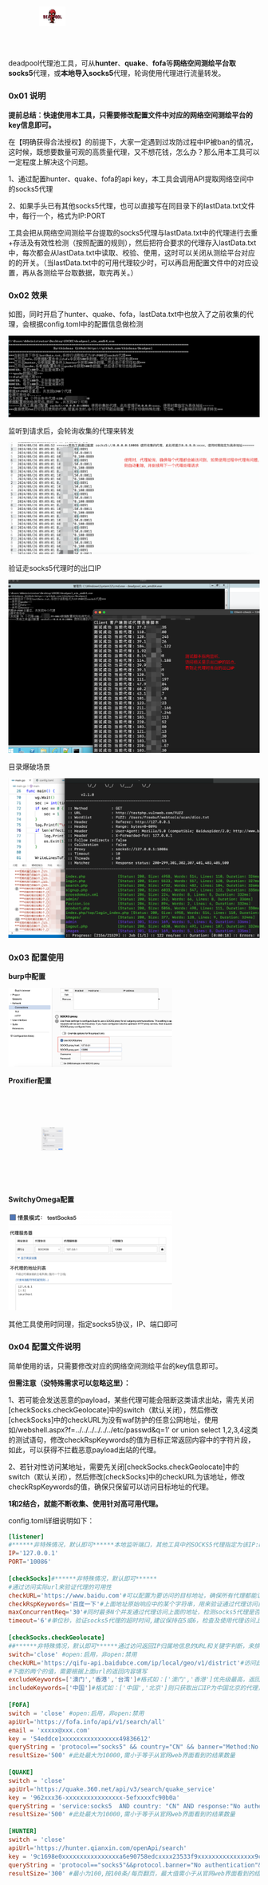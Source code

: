 <img src="images/deadpool.png" style="zoom:30%;transform: scale(0.3);" width="35%" height="35%"/>

deadpool代理池工具，可从**hunter**、**quake**、**fofa**等**网络空间测绘平台取socks5**代理，或**本地导入socks5**代理，轮询使用代理进行流量转发。

### 0x01 说明

**提前总结：快速使用本工具，只需要修改配置文件中对应的网络空间测绘平台的key信息即可。**

在【明确获得合法授权】的前提下，大家一定遇到过攻防过程中IP被ban的情况，这时候，既想要数量可观的高质量代理，又不想花钱，怎么办？那么用本工具可以一定程度上解决这个问题。

1、通过配置hunter、quake、fofa的api key，本工具会调用API提取网络空间中的socks5代理

2、如果手头已有其他socks5代理，也可以直接写在同目录下的lastData.txt文件中，每行一个，格式为IP:PORT

工具会把从网络空间测绘平台提取的socks5代理与lastData.txt中的代理进行去重+存活及有效性检测（按照配置的规则），然后把符合要求的代理存入lastData.txt中，每次都会从lastData.txt中读取、校验、使用，这时可以关闭从测绘平台对应的的开关。（当lastData.txt中的可用代理较少时，可以再启用配置文件中的对应设置，再从各测绘平台取数据，取完再关。）



### 0x02 效果

如图，同时开启了hunter、quake、fofa，lastData.txt中也放入了之前收集的代理，会根据config.toml中的配置信息做检测

![](images/init.png)

监听到请求后，会轮询收集的代理来转发

![](images/polling.png)

验证走socks5代理时的出口IP

![](images/internetIP.png)

目录爆破场景

![](images/test.jpg)

### 0x03 配置使用

**burp中配置**

<img src="images/burp.png" style="zoom: 28%;" width="65%" height="65%"/>

**Proxifier配置**

<img src="images/Proxifier.png" style="zoom:25%;transform: scale(0.25);" width="35%" height="35%" />

**SwitchyOmega配置**

<img src="images/SwitchyOmega.png" style="zoom:33%;" width="65%" height="65%" />

其他工具使用时同理，指定socks5协议，IP、端口即可

### 0x04 配置文件说明

简单使用的话，只需要修改对应的网络空间测绘平台的key信息即可。

**但需注意（没特殊需求可以忽略这里）：**

1、若可能会发送恶意的payload，某些代理可能会阻断这类请求出站，需先关闭[checkSocks.checkGeolocate]中的switch（默认关闭），然后修改[checkSocks]中的checkURL为没有waf防护的任意公网地址，使用如/webshell.aspx?f=../../../../../../etc/passwd&q=1' or union select 1,2,3,4这类的测试语句，修改checkRspKeywords的值为目标正常返回内容中的字符片段，如此，可以获得不拦截恶意payload出站的代理。

2、若针对性访问某地址，需要先关闭[checkSocks.checkGeolocate]中的switch（默认关闭），然后修改[checkSocks]中的checkURL为该地址，修改checkRspKeywords的值，确保只保留可以访问目标地址的代理。

**1和2结合，就能不断收集、使用针对高可用代理。**

config.toml详细说明如下：

```toml
[listener]
#******非特殊情况，默认即可******本地监听端口，其他工具中的SOCKS5代理指定为该IP:PORT，即可轮询使用收集的代理
IP='127.0.0.1'
PORT='10086'

[checkSocks]#******非特殊情况，默认即可******
#通过访问实际url来验证代理的可用性
checkURL='https://www.baidu.com'#可以配置为要访问的目标地址，确保所有代理都能访问到目标地址
checkRspKeywords='百度一下'#上面地址原始响应中的某个字符串，用来验证通过代理访问目标时有无因某种原因被ban掉。
maxConcurrentReq='30'#同时最多N个并发通过代理访问上面的地址，检测socks5代理是否可用，可根据网络环境调整。云主机的话开500、1000都可以，本机的话，开三五十差不多。
timeout='6'#单位秒，验证socks5代理的超时时间,建议保持在5或6，检查及使用代理访问上面的地址时，超过这个时间，判定无效

[checkSocks.checkGeolocate]
##******非特殊情况，默认即可******通过访问返回IP归属地信息的URL和关键字判断，来排除某些代理，如：某些情况下，真正要访问的系统限制只有大陆地区IP可以访问
switch='close' #open:启用，非open:禁用
checkURL='https://qifu-api.baidubce.com/ip/local/geo/v1/district'#访问此url获取IP归属地信息，出于某些原因，建议用国内的公司的相关接口。
#下面的两个的值，需要根据上面url的返回内容填写
excludeKeywords=['澳门','香港','台湾']#格式如：['澳门','香港']优先级最高，返回的body内容中，存在任一关键字，则跳过
includeKeywords=['中国']#格式如：['中国','北京']则只获取出口IP为中国北京的代理，如果是['中国'],排除上述关键字的前提下则获取出口IP为中国所有其他地区代理

[FOFA] 
switch = 'close' #open:启用，非open:禁用
apiUrl='https://fofa.info/api/v1/search/all'
email = 'xxxxx@xxx.com'
key = '54eddce1xxxxxxxxxxxxxxxx49836612'
queryString = 'protocol=="socks5" && country="CN" && banner="Method:No Authentication"'#官方语法
resultSize='500' #此处最大为10000,需小于等于从官网web界面看到的结果数量

[QUAKE] 
switch = 'close' 
apiUrl='https://quake.360.net/api/v3/search/quake_service'
key = '962xxx36-xxxxxxxxxxxxxxxx-5efxxxxfc90b0a'
queryString = 'service:socks5  AND country: "CN" AND response:"No authentication"'#官方语法
resultSize='500' #此处最大为10000,需小于等于从官网web界面看到的结果数量

[HUNTER]
switch = 'close'
apiUrl='https://hunter.qianxin.com/openApi/search'
key = '9c1698e0xxxxxxxxxxxxxxxxa6e90758edcxxxx23533f9xxxxxxxxxxxxxxxx9ce18'
queryString = 'protocol=="socks5"&&protocol.banner="No authentication"&&ip.country="CN"'#官方语法
resultSize='300' #最小为100,按100条/每页翻页，最大值需小于从官网web界面看到的结果数量，值需为100的整倍数，如200、300、1000、2000等
```

